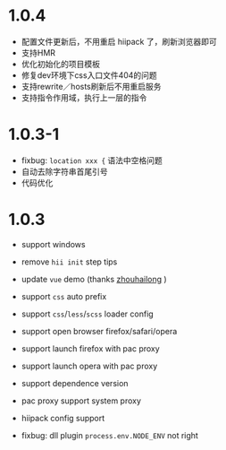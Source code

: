 # 1.0.4

* 配置文件更新后，不用重启 hiipack 了，刷新浏览器即可
* 支持HMR
* 优化初始化的项目模板
* 修复dev环境下css入口文件404的问题
* 支持rewrite／hosts刷新后不用重启服务
* 支持指令作用域，执行上一层的指令

# 1.0.3-1

* fixbug: `location xxx {` 语法中空格问题
* 自动去除字符串首尾引号
* 代码优化

# 1.0.3

* support windows

* remove `hii init` step tips
* update `vue` demo (thanks [zhouhailong](https://github.com/zhouhailong) )

* support `css` auto prefix
* support `css`/`less`/`scss` loader config

* support open browser firefox/safari/opera
* support launch firefox with pac proxy
* support launch opera with pac proxy
* support dependence version

* pac proxy support system proxy

* hiipack config support

* fixbug: dll plugin `process.env.NODE_ENV` not right